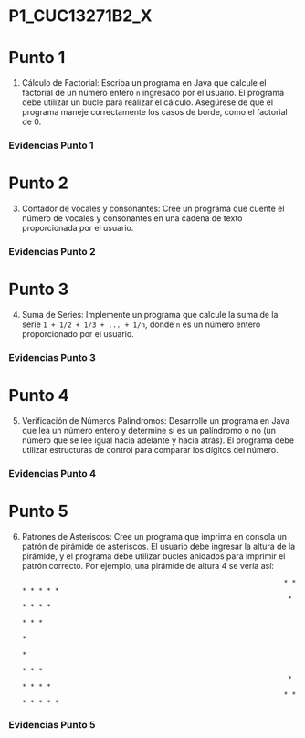 # P1_CUC13271B2_X

# Punto 1
1. Cálculo de Factorial: Escriba un programa en Java que calcule el factorial de un número entero `n` ingresado por el usuario. El programa debe utilizar un bucle para realizar el cálculo. Asegúrese de que el programa maneje correctamente los casos de borde, como el factorial de 0.

### Evidencias Punto 1

# Punto 2
3. Contador de vocales y consonantes: Cree un programa que cuente el número de vocales y consonantes en una cadena de texto proporcionada por el usuario.

### Evidencias Punto 2

# Punto 3
4. Suma de Series: Implemente un programa que calcule la suma de la serie `1 + 1/2 + 1/3 + ... + 1/n`, donde `n` es un número entero proporcionado por el usuario.

### Evidencias Punto 3

# Punto 4
5. Verificación de Números Palíndromos: Desarrolle un programa en Java que lea un número entero y determine si es un palíndromo o no (un número que se lee igual hacia adelante y hacia atrás). El programa debe utilizar estructuras de control para comparar los dígitos del número.

### Evidencias Punto 4

# Punto 5
6. Patrones de Asteriscos: Cree un programa que imprima en consola un patrón de pirámide de asteriscos. El usuario debe ingresar la altura de la pirámide, y el programa debe utilizar bucles anidados para imprimir el patrón correcto. Por ejemplo, una pirámide de altura 4 se vería así:

                                                                            
                                                                       * * * * * * *
                                                                        * * * * *
                                                                          * * *
                                                                            *
                                                                            *
                                                                          * * *
                                                                        * * * * *
                                                                       * * * * * * *

### Evidencias Punto 5
